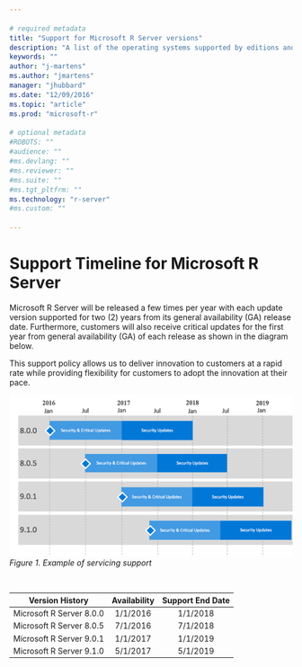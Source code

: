 ```yaml
---

# required metadata
title: "Support for Microsoft R Server versions"
description: "A list of the operating systems supported by editions and versions of Microsoft R Server and Revolution R Enterprise."
keywords: ""
author: "j-martens"
ms.author: "jmartens"
manager: "jhubbard"
ms.date: "12/09/2016"
ms.topic: "article"
ms.prod: "microsoft-r"

# optional metadata
#ROBOTS: ""
#audience: ""
#ms.devlang: ""
#ms.reviewer: ""
#ms.suite: ""
#ms.tgt_pltfrm: ""
ms.technology: "r-server"
#ms.custom: ""

---
```

# Support Timeline for Microsoft R Server

Microsoft R Server will be released a few times per year with each update version supported for two (2) years from its general availability (GA) release date. Furthermore, customers will also receive critical updates for the first year from general availability (GA) of each release as shown in the diagram below. 

This support policy allows us to deliver innovation to customers at a rapid rate while providing flexibility for customers to adopt the innovation at their pace. 

![Servicing Support](./media/resources-servicing-support/rserver-servicing-support.png)
<br>_Figure 1. Example of servicing support_

<br>

|Version History|Availability                       |Support End Date                  |
|:-------------------:|:---------------------------------:|:--------------------------------:|
|Microsoft R Server 8.0.0                |1/1/2016                           |1/1/2018                          |
|Microsoft R Server 8.0.5|7/1/2016|7/1/2018|
|Microsoft R Server 9.0.1|1/1/2017|1/1/2019|
|Microsoft R Server 9.1.0|5/1/2017|5/1/2019|
